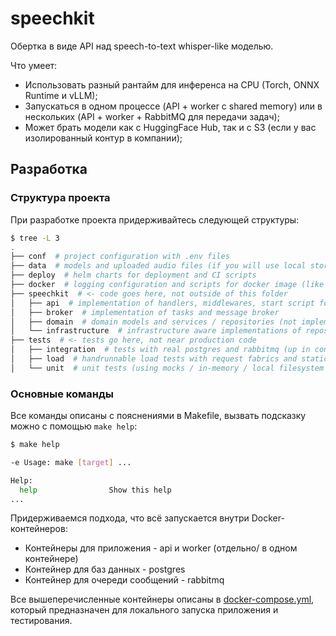 # speechkit

Обертка в виде API над speech-to-text whisper-like моделью.

Что умеет:
- Использовать разный рантайм для инференса на CPU (Torch, ONNX Runtime и vLLM);
- Запускаться в одном процессе (API + worker с shared memory) или в нескольких (API + worker + RabbitMQ для передачи задач);
- Может брать модели как с HuggingFace Hub, так и с S3 (если у вас изолированный контур в компании);

## Разработка

### Структура проекта

При разработке проекта придерживайтесь следующей структуры:

```bash
$ tree -L 3
.
├── conf  # project configuration with .env files
├── data  # models and uploaded audio files (if you will use local storage)
├── deploy  # helm charts for deployment and CI scripts
├── docker  # logging configuration and scripts for docker image (like start and entrypoint)
├── speechkit  # <- code goes here, not outside of this folder
│   ├── api  # implementation of handlers, middlewares, start script for FastAPI application
│   ├── broker  # implementation of tasks and message broker
│   ├── domain  # domain models and services / repositories (not implementation, just abstract classes)
│   └── infrastructure  # infrastructure aware implementations of repositories and services
├── tests  # <- tests go here, not near production code
│   ├── integration  # tests with real postgres and rabbitmq (up in containers)
│   ├── load  # handrunnable load tests with request fabrics and statics after run
│   └── unit  # unit tests (using mocks / in-memory / local filesystem only)
```

### Основные команды

Все команды описаны с пояснениями в Makefile, вызвать подсказку можно с помощью `make help`:
```bash
$ make help

-e Usage: make [target] ...

Help:
  help                Show this help
...
```

Придерживаемся подхода, что всё запускается внутри Docker-контейнеров:
- Контейнеры для приложения - api и worker (отдельно/ в одном контейнере)
- Контейнер для баз данных - postgres
- Контейнер для очереди сообщений - rabbitmq

Все вышеперечисленные контейнеры описаны в [docker-compose.yml](docker-compose.yml), который предназначен для локального запуска приложения и тестирования.
